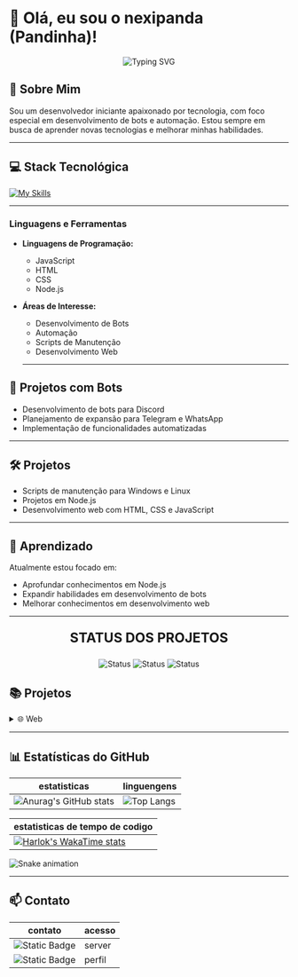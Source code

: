# 👋 Olá, eu sou o nexipanda (Pandinha)!

<p align="center">
  <img src="https://readme-typing-svg.herokuapp.com?font=Fira+Code&weight=500&size=40&pause=1000&color=2E8B57&center=true&vCenter=true&width=600&height=100&lines=Desenvolvedor+em+Forma%C3%A7%C3%A3o;Apaixonado+por+Bots;Node.js+iniciante" alt="Typing SVG" />
</p>

## 🚀 Sobre Mim

Sou um desenvolvedor iniciante apaixonado por tecnologia, com foco especial em desenvolvimento de bots e automação. Estou sempre em busca de aprender novas tecnologias e melhorar minhas habilidades.

---

## 💻 Stack Tecnológica

[![My Skills](https://skillicons.dev/icons?i=html,css,js,nodejs&theme=dark)](https://skillicons.dev)



---

### Linguagens e Ferramentas

- **Linguagens de Programação:**
  - JavaScript
  - HTML
  - CSS
  - Node.js

- **Áreas de Interesse:**
  - Desenvolvimento de Bots
  - Automação
  - Scripts de Manutenção
  - Desenvolvimento Web

  ---

## 🤖 Projetos com Bots

- Desenvolvimento de bots para Discord
- Planejamento de expansão para Telegram e WhatsApp
- Implementação de funcionalidades automatizadas

---

## 🛠️ Projetos

- Scripts de manutenção para Windows e Linux
- Projetos em Node.js
- Desenvolvimento web com HTML, CSS e JavaScript

---

## 🌱 Aprendizado

Atualmente estou focado em:
- Aprofundar conhecimentos em Node.js
- Expandir habilidades em desenvolvimento de bots
- Melhorar conhecimentos em desenvolvimento web

---



<p align="center" style="font-size: 24px; font-weight: bold; text-transform: uppercase;">STATUS DOS PROJETOS</p>
<p align="center">
  <img src="https://img.shields.io/badge/PRONTO 🟢-2E8B57" alt="Status" />
  <img src="https://img.shields.io/badge/DESENVOLVIMENTO 🟡-yellow" alt="Status" />
  <img src="https://img.shields.io/badge/NÃO INICIADO 🔴-red" alt="Status" />
</p>




## 📚 Projetos

<details>
<summary> 🌐 Web</summary>

| Projeto | site | Descrição | Tecnologias | Status | Versão |
|---------|------|-----------|-------------|--------|--------|
| [server downloader](https://github.com/nexipanda/server_downloader) | [pagina](https://minerdownloader-0ba4d8429827.herokuapp.com/) | download de minecraft servers | [![My Skills](https://skillicons.dev/icons?i=html,css,js,nodejs&theme=dark)](https://skillicons.dev) | 🟡 desenvolvimento | 1.0 |

</details>

<!-- <br>

<details>
<summary> 🛠 Script</summary>

| Projeto | Descrição | Status |
|---------|-----------|--------|
| [resetssh.sh](https://github.com/nexipanda/linux) | script para resetar o ssh | 🟢 pronto |

</details>

<br>

<details>
<summary> 🎮 Games</summary>
</details> -->

---

## 📊 Estatísticas do GitHub
| estatisticas | linguengens |
|--------------|-------------|
| ![Anurag's GitHub stats](https://github-readme-stats.vercel.app/api?username=nexipanda&show_icons=true&theme=radical) | ![Top Langs](https://github-readme-stats.vercel.app/api/top-langs/?username=nexipanda&theme=radical) |

| estatisticas de tempo de codigo |
|-|
| [![Harlok's WakaTime stats](https://github-readme-stats.vercel.app/api/wakatime?username=nexipanda)](https://github.com/nexipanda/github-readme-stats) |

<img src="https://raw.githubusercontent.com/nexipanda/nexipanda/output/snake.svg" alt="Snake animation" />

---

<!-- ## ☕ Apoie meu trabalho

Se você gosta dos meus projetos e quer apoiar meu trabalho, considere fazer uma doação!


[![Ko-fi](https://img.shields.io/badge/DOE%20NO-Ko--fi-F16061?style=for-the-badge&logo=kofi)](https://ko-fi.com/nexipanda) -->



## 📫 Contato

| contato | acesso |
|---------|--------|
| ![Static Badge](https://img.shields.io/badge/discord-link?style=social&logo=discord&logoSize=auto) | <a href="https://discord.gg/HmbEBEQ95K" style="text-decoration: none;">server</a> |
| ![Static Badge](https://img.shields.io/badge/instagram-link?style=social&logo=instagram&logoSize=auto) | <a href="https://www.instagram.com/nexigonprime/" style="text-decoration: none;">perfil</a>
